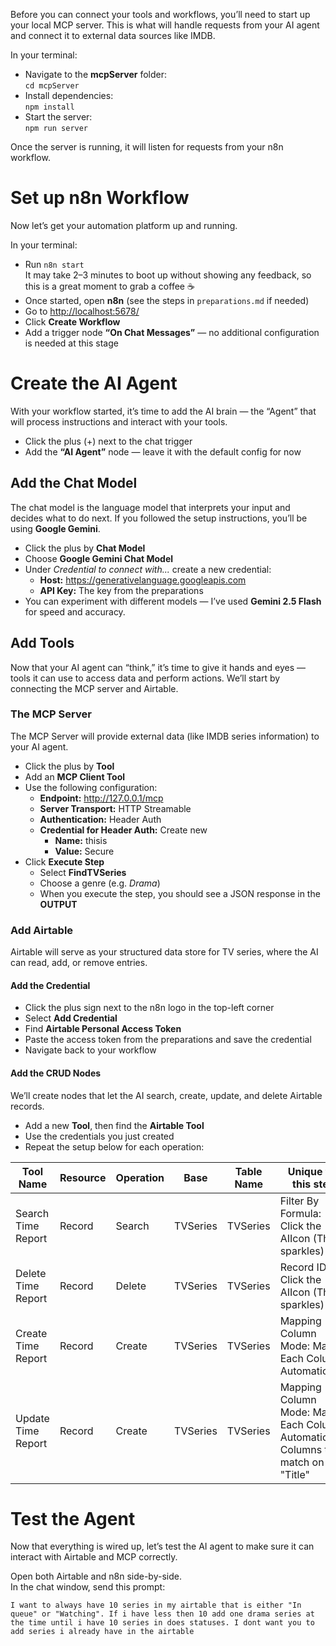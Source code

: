 Before you can connect your tools and workflows, you’ll need to start up your local MCP server. This is what will handle requests from your AI agent and connect it to external data sources like IMDB.

In your terminal:
* Navigate to the **mcpServer** folder:  
  `cd mcpServer`
* Install dependencies:  
  `npm install`
* Start the server:  
  `npm run server`

Once the server is running, it will listen for requests from your n8n workflow.



# Set up n8n Workflow
Now let’s get your automation platform up and running.

In your terminal:
* Run `n8n start`  
  It may take 2–3 minutes to boot up without showing any feedback, so this is a great moment to grab a coffee ☕  
* Once started, open **n8n** (see the steps in `preparations.md` if needed)
* Go to [http://localhost:5678/](http://localhost:5678/)
* Click **Create Workflow**
* Add a trigger node **“On Chat Messages”** — no additional configuration is needed at this stage


# Create the AI Agent
With your workflow started, it’s time to add the AI brain — the “Agent” that will process instructions and interact with your tools.

* Click the plus (+) next to the chat trigger  
* Add the **“AI Agent”** node — leave it with the default config for now  


## Add the Chat Model
The chat model is the language model that interprets your input and decides what to do next. If you followed the setup instructions, you’ll be using **Google Gemini**.

* Click the plus by **Chat Model**
* Choose **Google Gemini Chat Model**
* Under *Credential to connect with...* create a new credential:
  * **Host:** https://generativelanguage.googleapis.com
  * **API Key:** The key from the preparations
* You can experiment with different models — I’ve used **Gemini 2.5 Flash** for speed and accuracy.



## Add Tools
Now that your AI agent can “think,” it’s time to give it hands and eyes — tools it can use to access data and perform actions. We’ll start by connecting the MCP server and Airtable.

### The MCP Server
The MCP Server will provide external data (like IMDB series information) to your AI agent.

* Click the plus by **Tool**
* Add an **MCP Client Tool**
* Use the following configuration:
  * **Endpoint:** http://127.0.0.1/mcp
  * **Server Transport:** HTTP Streamable
  * **Authentication:** Header Auth
  * **Credential for Header Auth:** Create new
    * **Name:** thisis
    * **Value:** Secure
* Click **Execute Step**
  * Select **FindTVSeries**
  * Choose a genre (e.g. *Drama*)
  * When you execute the step, you should see a JSON response in the **OUTPUT**



### Add Airtable
Airtable will serve as your structured data store for TV series, where the AI can read, add, or remove entries.

#### Add the Credential
* Click the plus sign next to the n8n logo in the top-left corner  
* Select **Add Credential**
* Find **Airtable Personal Access Token**
* Paste the access token from the preparations and save the credential
* Navigate back to your workflow

#### Add the CRUD Nodes
We’ll create nodes that let the AI search, create, update, and delete Airtable records.

* Add a new **Tool**, then find the **Airtable Tool**
* Use the credentials you just created
* Repeat the setup below for each operation:

| Tool Name | Resource | Operation | Base | Table Name | Unique for this step |  
|---|---|---|---|---|---|
| Search Time Report | Record | Search | TVSeries | TVSeries | Filter By Formula: Click the AIIcon (The sparkles) |
| Delete Time Report | Record | Delete | TVSeries | TVSeries | Record ID:  Click the AIIcon (The sparkles) |
| Create Time Report | Record | Create | TVSeries | TVSeries | Mapping Column Mode: Map Each Column Automatically |
| Update Time Report | Record | Create | TVSeries | TVSeries | Mapping Column Mode: Map Each Column Automatically, Columns to match on "Title" |



# Test the Agent
Now that everything is wired up, let’s test the AI agent to make sure it can interact with Airtable and MCP correctly.

Open both Airtable and n8n side-by-side.  
In the chat window, send this prompt: 

`I want to always have 10 series in my airtable that is either "In queue" or "Watching". If i have less then 10 add one drama series at the time until i have 10 series in does statuses. I dont want you to add series i already have in the airtable`